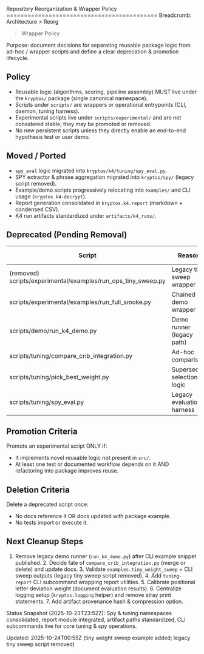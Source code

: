 Repository Reorganization & Wrapper Policy =========================================== Breadcrumb: Architecture > Reorg
> Wrapper Policy

Purpose: document decisions for separating reusable package logic from ad-hoc / wrapper scripts and define a clear
deprecation & promotion lifecycle.

## Policy

- Reusable logic (algorithms, scoring, pipeline assembly) MUST live under the `kryptos/` package
	(single canonical namespace).
- Scripts under `scripts/` are wrappers or operational entrypoints (CLI, daemon, tuning harness).
- Experimental scripts live under `scripts/experimental/` and are not considered stable; they may be
promoted or removed.
- No new persistent scripts unless they directly enable an end-to-end hypothesis test or user demo.

## Moved / Ported

- `spy_eval` logic migrated into `kryptos/k4/tuning/spy_eval.py`.
- SPY extractor & phrase aggregation migrated into `kryptos/spy/` (legacy script removed).
- Example/demo scripts progressively relocating into `examples/` and CLI usage (`kryptos
k4-decrypt`).
- Report generation consolidated in `kryptos.k4.report` (markdown + condensed CSV).
- K4 run artifacts standardized under `artifacts/k4_runs/`.

## Deprecated (Pending Removal)

| Script | Reason | Replacement | Removal Target |
|--------|--------|-------------|----------------|
| (removed) scripts/experimental/examples/run_ops_tiny_sweep.py | Legacy tiny sweep wrapper | `kryptos.examples.tiny_weight_sweep` / CLI sweep | Removed (2025-10-24) |
| scripts/experimental/examples/run_full_smoke.py | Chained demo wrapper | CLI chain example | Removed (2025-10-23) |
| scripts/demo/run_k4_demo.py | Demo runner (legacy path) | `kryptos k4-decrypt --report` | Dec 2025 (migrate to examples) |
| scripts/tuning/compare_crib_integration.py | Ad-hoc comparison | summarize-run/report subcommands | Jan 2026 (decision) |
| scripts/tuning/pick_best_weight.py | Superseded selection logic | tuning-pick-best CLI | Removed (2025-10-23) |
| scripts/tuning/spy_eval.py | Legacy evaluation harness | `kryptos spy-eval` (package API) | Removed (2025-10-23) |

## Promotion Criteria

Promote an experimental script ONLY if:

- It implements novel reusable logic not present in `src/`.
- At least one test or documented workflow depends on it AND refactoring into package improves
reuse.

## Deletion Criteria

Delete a deprecated script once:

- No docs reference it OR docs updated with package example.
- No tests import or execute it.

## Next Cleanup Steps

1. Remove legacy demo runner (`run_k4_demo.py`) after CLI example snippet published. 2. Decide fate of
`compare_crib_integration.py` (merge or delete) and update docs. 3. Validate `examples.tiny_weight_sweep` + CLI sweep
outputs (legacy tiny sweep script removed). 4. Add `tuning- report` CLI subcommand wrapping report utilities. 5.
Calibrate positional letter deviation weight (document evaluation results). 6. Centralize logging setup
(`kryptos.logging` helper) and remove stray print statements. 7. Add artifact provenance hash & compression option.

Status Snapshot (2025-10-23T23:52Z): Spy & tuning namespaces consolidated, report module integrated, artifact paths
standardized, CLI subcommands live for core tuning & spy operations.

Updated: 2025-10-24T00:55Z (tiny weight sweep example added; legacy tiny sweep script removed)
